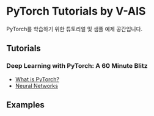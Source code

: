 # PyTorch Tutorials by V-AIS

PyTorch를 학습하기 위한 튜토리얼 및 샘플 예제 공간입니다.


## Tutorials
### Deep Learning with PyTorch: A 60 Minute Blitz
- [What is PyTorch?](https://github.com/V-AIS/pytorch/blob/master/Tutorials/Deep%20Learning%20with%20PyTorch-%20A%2060%20Minute%20Blitz/What%20is%20PyTorch/What_is_PyTorch%3F.md)
- [Neural Networks](https://github.com/V-AIS/pytorch/blob/master/Tutorials/Deep%20Learning%20with%20PyTorch-%20A%2060%20Minute%20Blitz/Neural%20Networks/Neural%20Networks.md)



## Examples
